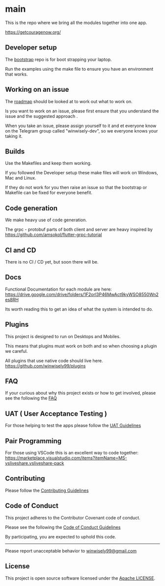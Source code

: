 # main

This is the repo where we bring all the modules together into one app.

https://getcouragenow.org/

## Developer setup

The [bootstrap](https://github.com/winwisely99/bootstrap) repo is for boot strapping your laptop.

Run the examples using the make file to ensure you have an environment that works.

## Working on an issue

The [roadmap](https://github.com/winwisely99/bootstrap) should be looked at to work out what to work on.

Is you want to work on an issue, please first ensure that you understand the issue and the suggested approach .

When you take an issue, please assign yourself to it and et everyone know on the Telegram group called "winwisely-dev", so we everyone knows your taking it.

## Builds

Use the Makefiles and keep them working.

If you followed the Developer setup these make files will work on Windows, Mac and Linux.

If they do not work for you then raise an issue so that the bootstrap or Makefile can be fixed for everyone benefit.


## Code generation

We make heavy use of code generation.

The grpc - protobuf parts of both client and server are heavy inspired by
https://github.com/amsokol/flutter-grpc-tutorial



## CI and CD

There is no CI / CD yet, but soon there will be.

## Docs

Functional Documentation for each module are here:
https://drive.google.com/drive/folders/1F2orl3P46MwAct9kyWSO8550Wn2es8RH

Its worth reading this to get an idea of what the system is intended to do.

## Plugins

This project is designed to run on Desktops and Mobiles.

This means that plugins must work on both and so when choosing a plugin we careful.

All plugins that use native code should live here.
https://github.com/winwisely99/plugins


## FAQ

If your curious about why this project exists or how to get involved, please see the following the [FAQ](FAQ.md)

## UAT ( User Acceptance Testing )

For those helping to test the apps please follow the [UAT Guidelines](UAT.md)

## Pair Programming

For those using VSCode this is an excellent way to code together:
https://marketplace.visualstudio.com/items?itemName=MS-vsliveshare.vsliveshare-pack

## Contributing

Please follow the [Contributing Guidelines](CONTRIBUTING.md)

## Code of Conduct

This project adheres to the Contributor Covenant code of conduct.

Please see the following the [Code of Conduct Guidelines](CODE_OF_CONDUCT.md)

By participating, you are expected to uphold this code.

---

Please report unacceptable behavior to winwisely99@gmail.com

## License

This project is open source software licensed under the [Apache LICENSE](LICENSE).
